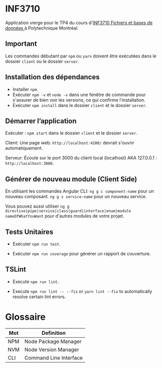 # INF3710
Application vierge pour le TP4 du cours d'[INF3710 Fichiers et bases de données ](https://www.polymtl.ca/programmes/cours/fichiers-et-bases-de-donnees) à Polytechnique Montréal.

## Important

Les commandes débutant par `npm` ou `yarn` doivent être exécutées dans le dossier `client` ou le dossier `server`.

## Installation des dépendances

-   Installer `npm`
-   Exécuter `npm -v` et `node -v` dans une fenêtre de commande pour s'assurer de bien voir les versions, ce qui confirme l'installation.
-   Exécuter `npm install` dans le dossier `client` et le dossier `server`.

## Démarrer l’application

Exécuter : `npm start` dans le dossier `client` et le dossier `server`.

Client:
Une page web: `http://localhost:4200/` devrait s'ouvrir automatiquement.

Serveur:
Écoute sur le port 3000 du client local (localhost) AKA 127.0.0.1 : `http://localhost:3000`.

## Générer de nouveau module (Client Side)

En utilisant les commandes Angular CLI: 
	`ng g c component-name` pour un nouveau composant.
	`ng g s service-name` pour un nouveau service.

Vous pouvez aussi utiliser `ng g directive|pipe|service|class|guard|interface|enum|module nameOfWhatYouWant` pour d'autres modules de votre projet.

## Tests Unitaires

-   Exécuter `npm run test`.

-   Exécuter `npm run coverage` pour générer un rapport de couverture.

## TSLint

-   Execute `npm run lint`.

-   Execute `npm run lint -- --fix` or `yarn lint --fix` to automatically resolve certain lint errors.

# Glossaire
| Mot | Definition  |
|---|---|
| NPM | Node Package Manager  |
| NVM | Node Version Manager  |
| CLI | Command Line Interface  |